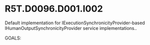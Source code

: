 # R5T.D0096.D001.I002
Default implementation for IExecutionSynchronicityProvider-based IHumanOutputSynchronicityProvider service implementations..

GOALS:
